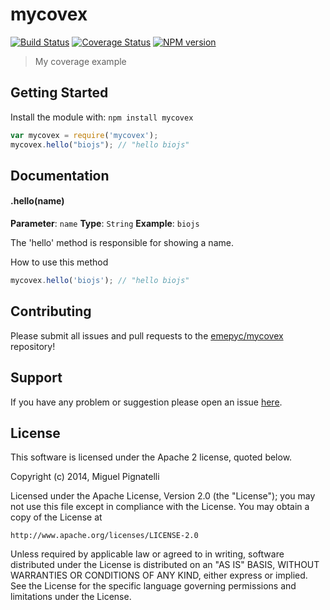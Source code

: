 # mycovex

[![Build Status](https://secure.travis-ci.org/emepyc/biojs-testcov.png?branch=master)](http://travis-ci.org/emepyc/biojs-testcov)
[![Coverage Status](https://img.shields.io/coveralls/emepyc/biojs-testcov.svg)](https://coveralls.io/r/emepyc/biojs-testcov)
[![NPM version](https://badge-me.herokuapp.com/api/npm/biojs-testcov.png)](http://badges.enytc.com/for/npm/biojs-testcov) 

> My coverage example

## Getting Started
Install the module with: `npm install mycovex`

```javascript
var mycovex = require('mycovex');
mycovex.hello("biojs"); // "hello biojs"
```

## Documentation

#### .hello(name)

**Parameter**: `name`
**Type**: `String`
**Example**: `biojs`

The 'hello' method is responsible for showing a name.

How to use this method

```javascript
mycovex.hello('biojs'); // "hello biojs"
```

## Contributing

Please submit all issues and pull requests to the [emepyc/mycovex](http://github.com/emepyc/mycovex) repository!

## Support
If you have any problem or suggestion please open an issue [here](https://github.com/emepyc/mycovex/issues).

## License 


This software is licensed under the Apache 2 license, quoted below.

Copyright (c) 2014, Miguel Pignatelli

Licensed under the Apache License, Version 2.0 (the "License"); you may not
use this file except in compliance with the License. You may obtain a copy of
the License at

    http://www.apache.org/licenses/LICENSE-2.0

Unless required by applicable law or agreed to in writing, software
distributed under the License is distributed on an "AS IS" BASIS, WITHOUT
WARRANTIES OR CONDITIONS OF ANY KIND, either express or implied. See the
License for the specific language governing permissions and limitations under
the License.

